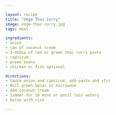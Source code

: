```yaml
---

layout: recipe
title: "Vege Thai Curry"
image: vege-thai-curry.jpg
tags: meal

ingredients:
- onion
- can of coconut cream
- 3-4tbsp of red or green thai curry paste
- capsicum
- green beans
- chicken or fish optional

directions:
- Saute onion and capsicum, add paste and stir
- Boil green benas in microwave
- Add coconut cream
- Simmer for 10 mins or until less watery
- Serve with rice

---
```

